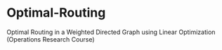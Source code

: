 # Optimal-Routing
Optimal Routing in a Weighted Directed Graph using Linear Optimization (Operations Research Course)
